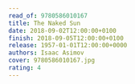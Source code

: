 ```yaml
---
read_of: 9780586010167
title: The Naked Sun
date: 2018-09-02T12:00:00+0100
finish: 2018-09-05T12:00:00+0100
release: 1957-01-01T12:00:00+0000
authors: Isaac Asimov
cover: 9780586010167.jpg
rating: 4
---
```

